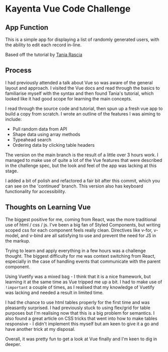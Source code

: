 # Kayenta Vue Code Challenge

## App Function

This is a simple app for displaying a list of randomly generated users, with the ability to edit each record in-line.

Based off the tutorial by [Tania Rascia](https://www.taniarascia.com/getting-started-with-vue/)

## Process

I had previously attended a talk about Vue so was aware of the general layout and approach. I visited the Vue docs and read through the basics to familiarise myself with the syntax and then found Tania's tutorial, which looked like it had good scope for learning the main concepts.

I read through the source code and tutorial, then spun up a fresh vue app to build a copy from scratch. I wrote an outline of the features I was aiming to include:

* Pull random data from API
* Shape data using array methods
* Typeahead search
* Ordering data by clicking table headers

The version on the main branch is the result of a little over 3 hours work. I managed to make use of quite a lot of the Vue features that were described in the challenge spec, but the look and feel of the app was lacking at this stage. 

I added a bit of polish and refactored a fair bit after this commit, which you can see on the 'continued' branch. This version also has keyboard functionality for accessibility.

## Thoughts on Learning Vue

The biggest positive for me, coming from React, was the more traditional use of html / css / js. I've been a big fan of Styled Components, but writing scoped css for each component feels really clean. Directives like v-for, v-model, and v-bind are all satisfying to use and prevent the need for JS in the markup.

Trying to learn and apply everything in a few hours was a challenge thought. The biggest difficulty for me was context switching from React, especially in the case of handling events that communicate with the parent component.

Using Vuetify was a mixed bag - I think that it is a nice framework, but learning it at the same time as Vue tripped me up a bit. I had to make use of `!important` a couple of times, as I realised that my knowledge of Vuetify was lacking and needed a result in limited time.

I had the chance to use html tables properly for the first time and was pleasantly surprised. I had previously stuck to using flex/grid for table purposes but I'm realising now that this is a big problem for semantics. I also found a great article on CSS tricks that went into how to make tables responsive - I didn't implement this myself but am keen to give it a go and have another trick at my disposal.

Overall, it was pretty fun to get a look at Vue finally and I'm keen to dig in deeper.

